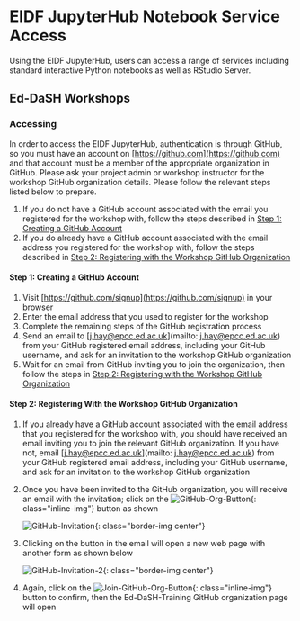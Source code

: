 # EIDF JupyterHub Notebook Service Access

Using the EIDF JupyterHub, users can access a range of services including standard interactive Python notebooks as well
as RStudio Server.

## Ed-DaSH Workshops

### Accessing

In order to access the EIDF JupyterHub, authentication is through GitHub, so you must have an account on
[https://github.com](https://github.com) and that account must be a member of the appropriate organization in GitHub.
Please ask your project admin or workshop instructor for the workshop GitHub organization details. Please follow the
relevant steps listed below to prepare.

1. If you do not have a GitHub account associated with the email you registered for the workshop with, follow the steps
   described in [Step 1: Creating a GitHub Account](#step-1-creating-a-github-account)
1. If you do already have a GitHub account associated with the email address you registered for the workshop with,
   follow the steps described in
[Step 2: Registering with the Workshop GitHub Organization](#step-2-registering-with-the-workshop-github-organization)

#### Step 1: Creating a GitHub Account

1. Visit [https://github.com/signup](https://github.com/signup) in your browser
1. Enter the email address that you used to register for the workshop
1. Complete the remaining steps of the GitHub registration process
1. Send an email to [j.hay@epcc.ed.ac.uk](mailto: j.hay@epcc.ed.ac.uk) from your GitHub registered email address,
   including your GitHub username, and ask for an invitation to the workshop GitHub organization
1. Wait for an email from GitHub inviting you to join the organization, then follow the steps in
   [Step 2: Registering with the Workshop GitHub Organization](#step-2-registering-with-the-workshop-github-organization)

#### Step 2: Registering With the Workshop GitHub Organization

1. If you already have a GitHub account associated with the email address that you registered for the workshop with, you
   should have received an email inviting you to join the relevant GitHub organization. If you have not, email
   [j.hay@epcc.ed.ac.uk](mailto: j.hay@epcc.ed.ac.uk) from your GitHub registered email address, including your GitHub
   username, and ask for an invitation to the workshop GitHub organization
1. Once you have been invited to the GitHub organization, you will receive an email with the invitation; click on the
   ![GitHub-Org-Button](/eidf-docs/images/access/github-btn.png){: class="inline-img"} button as shown

    ![GitHub-Invitation](/eidf-docs/images/access/github-invitation.png){: class="border-img center"}

1. Clicking on the button in the email will open a new web page with another form as shown below

    ![GitHub-Invitation-2](/eidf-docs/images/access/github-invitation-2.png){: class="border-img center"}

1. Again, click on the ![Join-GitHub-Org-Button](/eidf-docs/images/access/join-btn.png){: class="inline-img"} button to
   confirm, then the Ed-DaSH-Training GitHub organization page will open
